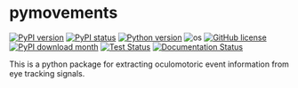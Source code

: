 # pymovements
[![PyPI version](https://badge.fury.io/py/pymovements.svg)](hhttps://pypi.python.org/pypi/pymovements/)
[![PyPI status](https://img.shields.io/pypi/status/pymovements.svg)](https://pypi.python.org/pypi/pymovements/)
[![Python version](https://img.shields.io/pypi/pyversions/pymovements.svg)](https://pypi.python.org/pypi/pymovements/)
![os](https://img.shields.io/badge/os-win%7CmacOS%7Clinux-brightgreen)
[![GitHub license](https://badgen.net/github/license/aeye-lab/pymovements)](https://github.com/aeye-lab/pymovements/blob/master/LICENSE)
[![PyPI download month](https://img.shields.io/pypi/dm/pymovements.svg)](https://pypi.python.org/pypi/pymovements/)
[![Test Status](https://img.shields.io/github/actions/workflow/status/aeye-lab/pymovements/tests.yml?label=tests)](https://github.com/aeye-lab/pymovements/actions/workflows/tests.yml)
[![Documentation Status](https://readthedocs.org/projects/pymovements/badge/?version=latest)](https://pymovements.readthedocs.io/en/latest/?badge=latest)

This is a python package for extracting oculomotoric event information from eye tracking signals.
